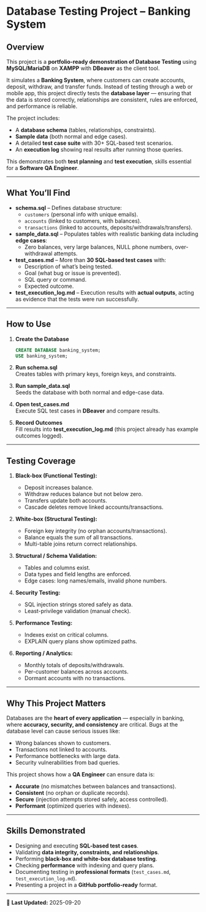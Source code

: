 # Database Testing Project – Banking System

## Overview

This project is a **portfolio-ready demonstration of Database Testing** using **MySQL/MariaDB** on **XAMPP** with **DBeaver** as the client tool.

It simulates a **Banking System**, where customers can create accounts, deposit, withdraw, and transfer funds. Instead of testing through a web or mobile app, this project directly tests the **database layer** — ensuring that the data is stored correctly, relationships are consistent, rules are enforced, and performance is reliable.

The project includes:

- A **database schema** (tables, relationships, constraints).
- **Sample data** (both normal and edge cases).
- A detailed **test case suite** with 30+ SQL-based test scenarios.
- An **execution log** showing real results after running those queries.

This demonstrates both **test planning** and **test execution**, skills essential for a **Software QA Engineer**.

---

## What You’ll Find

- **schema.sql** – Defines database structure:
  - `customers` (personal info with unique emails).
  - `accounts` (linked to customers, with balances).
  - `transactions` (linked to accounts, deposits/withdrawals/transfers).
- **sample_data.sql** – Populates tables with realistic banking data including **edge cases**:
  - Zero balances, very large balances, NULL phone numbers, over-withdrawal attempts.
- **test_cases.md** – More than **30 SQL-based test cases** with:
  - Description of what’s being tested.
  - Goal (what bug or issue is prevented).
  - SQL query or command.
  - Expected outcome.
- **test_execution_log.md** – Execution results with **actual outputs**, acting as evidence that the tests were run successfully.

---

## How to Use

1. **Create the Database**

   ```sql
   CREATE DATABASE banking_system;
   USE banking_system;
   ```

2. **Run schema.sql**  
   Creates tables with primary keys, foreign keys, and constraints.

3. **Run sample_data.sql**  
   Seeds the database with both normal and edge-case data.

4. **Open test_cases.md**  
   Execute SQL test cases in **DBeaver** and compare results.

5. **Record Outcomes**  
   Fill results into **test_execution_log.md** (this project already has example outcomes logged).

---

## Testing Coverage

1. **Black-box (Functional Testing):**

   - Deposit increases balance.
   - Withdraw reduces balance but not below zero.
   - Transfers update both accounts.
   - Cascade deletes remove linked accounts/transactions.

2. **White-box (Structural Testing):**

   - Foreign key integrity (no orphan accounts/transactions).
   - Balance equals the sum of all transactions.
   - Multi-table joins return correct relationships.

3. **Structural / Schema Validation:**

   - Tables and columns exist.
   - Data types and field lengths are enforced.
   - Edge cases: long names/emails, invalid phone numbers.

4. **Security Testing:**

   - SQL injection strings stored safely as data.
   - Least-privilege validation (manual check).

5. **Performance Testing:**

   - Indexes exist on critical columns.
   - EXPLAIN query plans show optimized paths.

6. **Reporting / Analytics:**
   - Monthly totals of deposits/withdrawals.
   - Per-customer balances across accounts.
   - Dormant accounts with no transactions.

---

## Why This Project Matters

Databases are the **heart of every application** — especially in banking, where **accuracy, security, and consistency** are critical. Bugs at the database level can cause serious issues like:

- Wrong balances shown to customers.
- Transactions not linked to accounts.
- Performance bottlenecks with large data.
- Security vulnerabilities from bad queries.

This project shows how a **QA Engineer** can ensure data is:

- **Accurate** (no mismatches between balances and transactions).
- **Consistent** (no orphan or duplicate records).
- **Secure** (injection attempts stored safely, access controlled).
- **Performant** (optimized queries with indexes).

---

## Skills Demonstrated

- Designing and executing **SQL-based test cases**.
- Validating **data integrity, constraints, and relationships**.
- Performing **black-box and white-box database testing**.
- Checking **performance** with indexing and query plans.
- Documenting testing in **professional formats** (`test_cases.md`, `test_execution_log.md`).
- Presenting a project in a **GitHub portfolio-ready** format.

---

📅 **Last Updated:** 2025-09-20
